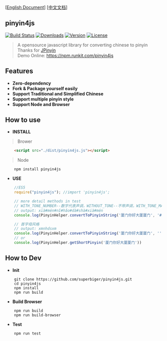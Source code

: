 [[English Document](https://github.com/superbiger/pinyin4js/blob/master/README_EN.md)]
[[中文文档](https://github.com/superbiger/pinyin4js/blob/master/README.md)]

## pinyin4js  
<a href="https://circleci.com/gh/superbiger/pinyin4js/master"><img src="https://img.shields.io/circleci/project/superbiger/pinyin4js/master.svg" alt="Build Status"></a>
<a href="https://www.npmjs.com/package/pinyin4js"><img src="https://img.shields.io/npm/dt/pinyin4js.svg" alt="Downloads"></a>
<a href="https://www.npmjs.com/package/pinyin4js"><img src="https://img.shields.io/npm/v/pinyin4js.svg" alt="Version"></a>
<a href="https://www.npmjs.com/package/pinyin4js"><img src="https://img.shields.io/npm/l/pinyin4js.svg" alt="License"></a>  
> A opensource javascript library for converting chinese to pinyin  
Thanks for [JPinyin](https://github.com/stuxuhai/jpinyin)    
> Demo Online: https://npm.runkit.com/pinyin4js  

## Features
* **Zero-dependency**  
* **Fork & Package yourself easily**    
* **Support Traditional and Simplified Chinese**  
* **Support multiple pinyin style**  
* **Support Node and Browser**  

## How to use

* **INSTALL**
> Brower
```html
    <script src="./dist/pinyin4js.js"></script>
```
> Node
```
    npm install pinyin4js
```

* **USE**
```javascript
    //ES5
    require("pinyin4js"); //import 'pinyin4js';

    // more detail methods in test
    // WITH_TONE_NUMBER--数字代表声调，WITHOUT_TONE--不带声调，WITH_TONE_MARK--带声调
    // output: xià#mén#nǐ#hǎo#dà#shà#xià#mén
    console.log(PinyinHelper.convertToPinyinString('厦门你好大厦厦门', '#', PinyinFormat.WITH_TONE_MARK))

    // 首字母风格
    // output: xmnhdsxm
    console.log(PinyinHelper.convertToPinyinString('厦门你好大厦厦门', '', PinyinFormat.FIRST_LETTER))
    // or
    console.log(PinyinHelper.getShortPinyin('厦门你好大厦厦门'))
```
## How to Dev

* **Init**
```
    git clone https://github.com/superbiger/pinyin4js.git
    cd pinyin4js
    npm install
    npm run build
```  
  
* **Build Browser**
```
    npm run build
    npm run build-browser
```  

* **Test**
```  
    npm run test
```
